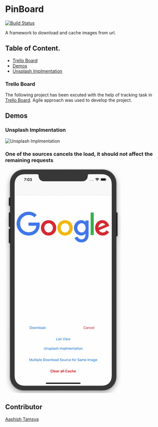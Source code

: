 # PinBoard

[![Build Status](https://travis-ci.org/aashishtamsya/MindValley-Challenge.svg?branch=develop)](https://travis-ci.org/aashishtamsya/MindValley-Challenge)

A framework to download and cache images from url.

## Table of Content.

 - [Trello Board](#trello-board)
 - [Demos](#demos)
 - [Unsplash Implmentation](#unsplash-implmentation)
 
 
### Trello Board

The following project has been excuted with the help of tracking task in [Trello Board](https://trello.com/b/MILJtosG). Agile approach was used to develop the project.

## Demos

### Unsplash Implmentation

![Unsplash Implmentation](/Resources/Unsplash_Demo.gif)

### One of the sources cancels the load, it should not affect the remaining requests

![One of the sources cancels the load, it should not affect the remaining requests](/Resources/Cancel_Not_Affect_Remaining.gif)

## Contributor

[Aashish Tamsya](https://www.aashishtamsya.com)
